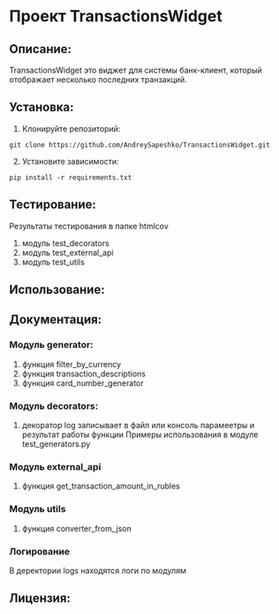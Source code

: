 # Проект TransactionsWidget

## Описание:

TransactionsWidget это виджет для системы банк-клиент, который отображает несколько последних транзакций.

## Установка:
1. Клонируйте репозиторий:
```commandline
git clone https://github.com/AndreySapeshko/TransactionsWidget.git
```
2. Установите зависимости:
```commandline
pip install -r requirements.txt
```
## Тестирование:
Результаты тестирования в папке htmlcov
1. модуль test_decorators
2. модуль test_external_api
3. модуль test_utils

## Использование:

## Документация:
### Модуль generator:
1. функция filter_by_currency
2. функция transaction_descriptions
3. функция card_number_generator

### Модуль decorators:
1. декоратор log записывает в файл или консоль 
парамеетры и результат работы функции
Примеры использования в модуле test_generators.py

### Модуль external_api
1. функция get_transaction_amount_in_rubles

### Модуль utils
1. функция converter_from_json

### Логирование
В деректории logs находятся логи по модулям
## Лицензия:
